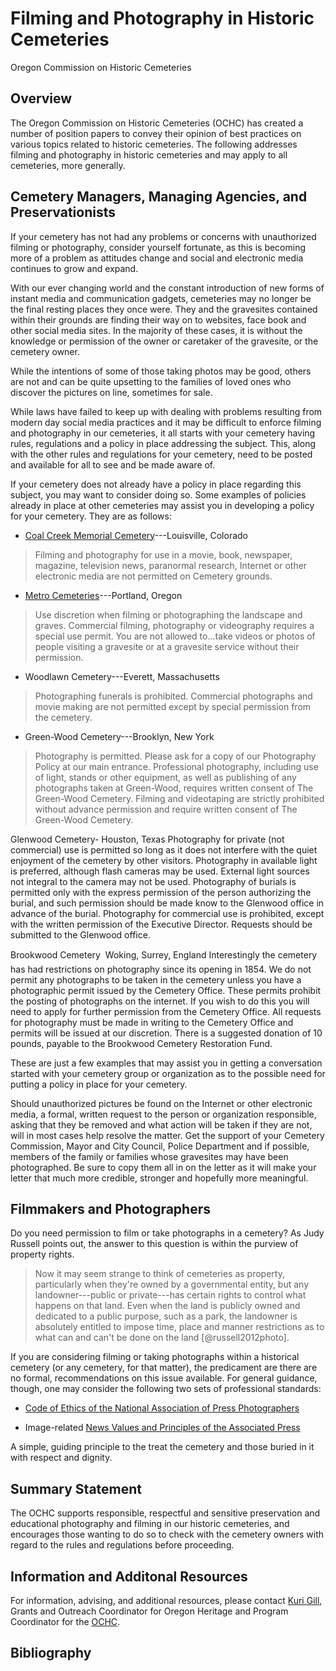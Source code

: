 # Filming and Photography in Historic Cemeteries
Oregon Commission on Historic Cemeteries  

## Overview

The Oregon Commission on Historic Cemeteries (OCHC) has created a number of position papers to convey their opinion of best practices on various topics related to historic cemeteries. The following addresses filming and photography in historic cemeteries and may apply to all cemeteries, more generally.


## Cemetery Managers, Managing Agencies, and Preservationists

If your cemetery has not had any problems or concerns with unauthorized filming or photography, consider yourself fortunate, as this is becoming more of a problem as attitudes change and social and electronic media continues to grow and expand.

With our ever changing world and the constant introduction of new forms of instant media and communication gadgets, cemeteries may no longer be the final resting places they once were. They and the gravesites contained within their grounds are finding their way on to websites, face book and other social media sites. In the majority of these cases, it is without the knowledge or permission of the owner or caretaker of the gravesite, or the cemetery owner. 

While the intentions of some of those taking photos may be good, others are not and can be quite upsetting to the families of loved ones who discover the pictures on line, sometimes for sale. 


While laws have failed to keep up with dealing with problems resulting from modern day social media practices and it may be difficult to enforce filming and photography in our cemeteries, it all starts with your cemetery having rules, regulations and a policy in place addressing the subject. This, along with the other rules and regulations for your cemetery, need to be posted and available for all to see and be made aware of.

If your cemetery does not already have a policy in place regarding this subject, you may want to consider doing so. Some examples of policies already in place at other cemeteries may assist you in developing a policy for your cemetery. They are as follows:

- [Coal Creek Memorial Cemetery](http://www.cityoflafayette.com/DocumentCenter/Home/View/443)---Louisville, Colorado

> Filming and photography for use in a movie, book, newspaper, magazine, television news, paranormal research, Internet or other electronic media are not permitted on Cemetery grounds.


- [Metro Cemeteries](http://www.oregonmetro.gov/historic-cemeteries/visiting-cemeteries)---Portland, Oregon

> Use discretion when filming or photographing the landscape and graves. Commercial filming, photography or videography requires a special use permit. You are not allowed to...take videos or photos of people visiting a gravesite or at a gravesite service without their permission.


- Woodlawn Cemetery---Everett, Massachusetts

> Photographing funerals is prohibited. Commercial photographs and movie making are not permitted except by special permission from the cemetery.


- Green-Wood Cemetery---Brooklyn, New York

> Photography is permitted. Please ask for a copy of our Photography Policy at our main entrance. Professional photography, including use of light, stands or other equipment, as well as publishing of any photographs taken at Green-Wood, requires written consent of The Green-Wood Cemetery. Filming and videotaping are strictly prohibited without advance permission and require written consent of The Green-Wood Cemetery.


Glenwood Cemetery- Houston, Texas
Photography for private (not commercial) use is permitted so long as it does not interfere with the quiet enjoyment of the cemetery by other visitors. Photography in available light is preferred, although flash cameras may be used. External light sources not integral to the camera may not be used. Photography of burials is permitted only with the express permission of the person authorizing the burial, and such permission should be made know to the Glenwood office in advance of the burial. Photography for commercial use is prohibited, except with the written permission of the Executive Director. Requests should be submitted to the Glenwood office. 

Brookwood Cemetery  Woking, Surrey, England
Interestingly the cemetery has had restrictions on photography since its opening in 1854.
We do not permit any photographs to be taken in the cemetery unless you have a photographic permit issued by the Cemetery Office. These permits prohibit the posting of photographs on the internet. If you wish to do this you will need to apply for further permission from the Cemetery Office. All requests for photography must be made in writing to the Cemetery Office and permits will be issued at our discretion. There is a suggested donation of 10 pounds, payable to the Brookwood Cemetery Restoration Fund. 

These are just a few examples that may assist you in getting a conversation started with your cemetery group or organization as to the possible need for putting a policy in place for your cemetery.

Should unauthorized pictures be found on the Internet or other electronic media, a formal, written request to the person or organization responsible, asking that they be removed and what action will be taken if they are not, will in most cases help resolve the matter. Get the support of your Cemetery Commission, Mayor and City Council, Police Department and if possible, members of the family or families whose gravesites may have been photographed. Be sure to copy them all in on the letter as it will make your letter that much more credible, stronger and hopefully more meaningful.


## Filmmakers and Photographers

Do you need permission to film or take photographs in a cemetery? As Judy Russell points out, the answer to this question is within the purview of property rights.

> Now it may seem strange to think of cemeteries as property, particularly when they're owned by a governmental entity, but any landowner---public or private---has certain rights to control what happens on that land. Even when the land is publicly owned and dedicated to a public purpose, such as a park, the landowner is absolutely entitled to impose time, place and manner restrictions as to what can and can't be done on the land [@russell2012photo].

If you are considering filming or taking photographs within a historical cemetery (or any cemetery, for that matter), the predicament are there are no formal, recommendations on this issue available. For general guidance, though, one may consider the following two sets of professional standards:

- [Code of Ethics of the National Association of Press Photographers](https://nppa.org/code_of_ethics)

- Image-related [News Values and Principles of the Associated Press](https://diigo.com/05ns77)

A simple, guiding principle to the treat the cemetery and those buried in it with respect and dignity.

## Summary Statement

The OCHC supports responsible, respectful and sensitive preservation and educational photography and filming in our historic cemeteries, and encourages those wanting to do so to check with the cemetery owners with regard to the rules and regulations before proceeding.  


## Information and Additonal Resources

For information, advising, and additional resources, please contact [Kuri Gill](mailto:Kuri.Gill@oregon.gov), Grants and Outreach Coordinator for Oregon Heritage and Program Coordinator for the [OCHC](http://www.oregon.gov/oprd/HCD/OCHC/Pages/index.aspx).



## Bibliography



